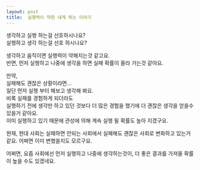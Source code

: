 ```yaml
---
layout: post
title:  실행력이 약한 내게 하는 이야기
---
```


생각하고 실행 하는걸 선호하시나요?  
실행하고 생각 하는걸 선호 하시나요?

생각하고 움직이면 실행력이 약해지는것 같고요.  
반면, 먼저 실행하고 나중에 생각을 하면 실패 확률이 올라 가는것 같아요.

만약,   
실패해도 괜찮은 상황이라면...   
일단 먼저 실행 부터 해보고 생각해 봐요.   
비록 실패를 경험하게 되더라도   
실행하기 전에 생각만 하고 있던 것보다 더 많은 경험을 했기에 더 괜찮은 생각을 얻을수 있을거 같아요.  
이미 실행하고 있기 때문에 관성에 의해 계속 실행 될 확률도 높아 지겠구요.

현재, 현대 사회는 실패하면 안되는 사회에서 실패해도 괜찮은 사회로 변화하고 있는거 같요. 어쩌면 이미 변했을지도 모르구요.

어쩌면, 요즘 사회에선 먼저 실행하고 나중에 생각하는것이, 더 좋은 결과를 가져올 확률이 높을 수도 있겠네요.